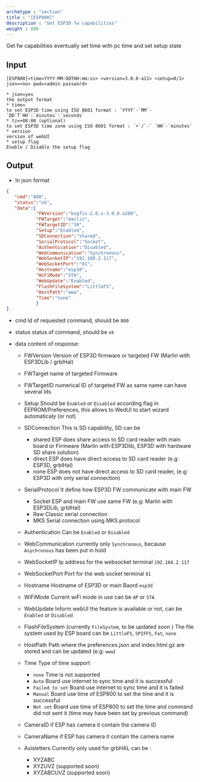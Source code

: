 ```yaml
---
archetype : "section"
title : "[ESP800]"
description : "Get ESP3D fw capabilities"
weight : 800
---
```

Get fw capabilities
eventually set time with pc time and set setup state


## Input

`[ESP800]<time=YYYY-MM-DDTHH:mm:ss> <version=3.0.0-a11> <setup=0/1> json=<no> pwd=<admin password>`

    * json=yes
    the output format
    * time=
    to set ESP3D time using ISO 8601 format : `YYYY`-`MM`-`DD`T`HH`:`minutes`:`seconds`
    * tz=+08:00 (optional)
    to set ESP3D time zone using ISO 8601 format : `+`/`-` `HH`-`minutes`
    * version
    version of webUI
    * setup flag
    Enable / Disable the setup flag

## Output

-   In json format

```json
{
   "cmd":"800",
   "status":"ok",
   "data":{
           "FWVersion":"bugfix-2.0.x-3.0.0.a200",
           "FWTarget":"marlin",
           "FWTargetID":"30",
           "Setup":"Enabled",
           "SDConnection":"shared",
           "SerialProtocol":"Socket",
           "Authentication":"Disabled",
           "WebCommunication":"Synchronous",
           "WebSocketIP":"192.168.2.117",
           "WebSocketPort":"81",
           "Hostname":"esp3d",
           "WiFiMode":"STA",
           "WebUpdate":"Enabled",
           "FlashFileSystem":"LittleFS",
           "HostPath":"www",
           "Time":"none"
           }
}
```

* cmd
Id of requested command, should be `800`

* status
status of command, should be `ok`

* data
content of response:
    * FWVersion
    Version  of ESP3D firmware or targeted FW (Marlin with ESP3DLib / grblHal)
    * FWTarget
    name of targeted  Firmware
    * FWTargetID
    numerical ID of targeted FW as same name can have several Ids
    * Setup
    Should be `Enabled` or `Disabled` according flag in EEPROM/Preferences, this allows to WedUI to start wizard automaticaly (or not)

    * SDConnection
    This is SD capability, SD can be
        * shared
        ESP does share access to SD card reader with main board or Firmware (Marlin with ESP3Dlib, ESP3D with hardware SD share solution)
        * direct
        ESP does have direct access to SD card reader (e.g: ESP3D, grblHal)
        * none
        ESP does not have direct access to SD card reader, (e.g: ESP3D with only serial connection)
    * SerialProtocol
    It define how ESP3D FW communicate with main FW
      * Socket
        ESP and main FW use same FW (e.g: Marlin with ESP3DLib, grblHal)
      * Raw
        Classic serial connection
      * MKS
        Serial connection using MKS protocol
    * Authentication
    Can be `Enabled` or `Disabled`
    * WebCommunication
      currently only `Synchronous`, because `Asychronous` has been put in hold
    * WebSocketIP
    Ip address for the websocket terminal `192.168.2.117`
    * WebSocketPort
    Port for the web socket terminal `81`
    * Hostname
      Hostname of ESP3D or main Baord `esp3d`
    * WiFiMode
    Current wiFi mode in use can be `AP` or `STA`
    * WebUpdate
    Inform webUI the feature is available or not, can be `Enabled` or `Disabled`
    * FlashFileSystem (currently `FileSystem`, to be updated soon )
    The file system used by ESP board can be `LittleFS`, `SPIFFS`, `Fat`, `none`
    * HostPath
    Path where the preferences.json and index.html.gz are stored and can be updated (e.g: `www`)
    * Time
    Type of time support
        * `none`
        Time is not supported
        * `Auto`
        Board use internet to sync time and it is successful
        * `Failed to set`
        Board use internet to sync time and it is failed
        * `Manual`
        Board use time of ESP800 to set the time and it is successful
        * `Not set`
        Board use time of ESP800 to set the time and command did not sent it (time may have been set by previous command)
    * CameraID
    if ESP has camera it contain the camera ID
    * CameraName
    if  ESP has camera it contain the camera name
    * Axisletters
    Currently only used for grbHAL
    can be :
      - XYZABC
      - XYZUVZ (supported soon)
      - XYZABCUVZ (supported soon)



 

